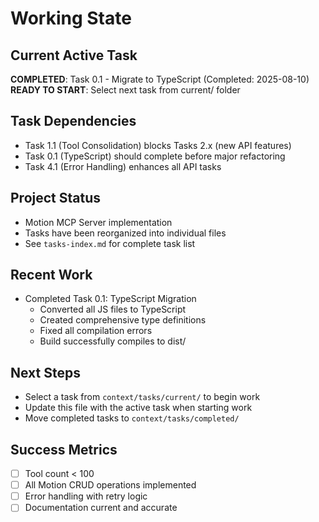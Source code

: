 # Working State

## Current Active Task
**COMPLETED**: Task 0.1 - Migrate to TypeScript (Completed: 2025-08-10)
**READY TO START**: Select next task from current/ folder

## Task Dependencies
- Task 1.1 (Tool Consolidation) blocks Tasks 2.x (new API features)
- Task 0.1 (TypeScript) should complete before major refactoring
- Task 4.1 (Error Handling) enhances all API tasks

## Project Status
- Motion MCP Server implementation
- Tasks have been reorganized into individual files
- See `tasks-index.md` for complete task list

## Recent Work
- Completed Task 0.1: TypeScript Migration
  - Converted all JS files to TypeScript
  - Created comprehensive type definitions
  - Fixed all compilation errors
  - Build successfully compiles to dist/

## Next Steps
- Select a task from `context/tasks/current/` to begin work
- Update this file with the active task when starting work
- Move completed tasks to `context/tasks/completed/`

## Success Metrics
- [ ] Tool count < 100
- [ ] All Motion CRUD operations implemented
- [ ] Error handling with retry logic
- [ ] Documentation current and accurate